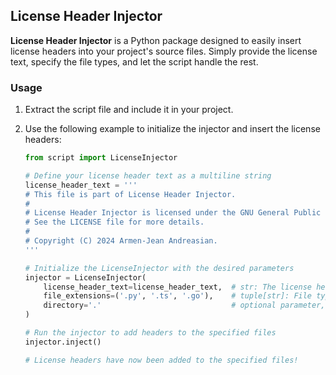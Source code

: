 ## License Header Injector

**License Header Injector** is a Python package designed to easily insert license headers into your project's source files. Simply provide the license text, specify the file types, and let the script handle the rest.

### Usage

1. Extract the script file and include it in your project.

2. Use the following example to initialize the injector and insert the license headers:

   ```python
   from script import LicenseInjector

   # Define your license header text as a multiline string
   license_header_text = '''
   # This file is part of License Header Injector.
   #
   # License Header Injector is licensed under the GNU General Public License v3.0.
   # See the LICENSE file for more details.
   #
   # Copyright (C) 2024 Armen-Jean Andreasian.
   '''

   # Initialize the LicenseInjector with the desired parameters
   injector = LicenseInjector(
       license_header_text=license_header_text,  # str: The license header text
       file_extensions=('.py', '.ts', '.go'),    # tuple[str]: File types to inject into
       directory='.'                             # optional parameter, default is current directory
   )

   # Run the injector to add headers to the specified files
   injector.inject()

   # License headers have now been added to the specified files!
   ```
